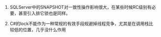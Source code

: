 1. SQLServer中的SNAPSHOT对一致性操作影响很大，在某些时候RC级别有必要，甚至引入排它锁也是同样。

2. C#的lock不能作为一种常规的有效手段规避掉线程竞争，尤其是在调用栈比较低的位置，几乎没什么作用